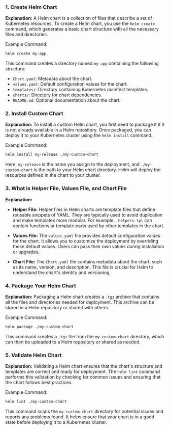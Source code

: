 ### 1. Create Helm Chart

**Explanation:**
A Helm chart is a collection of files that describe a set of Kubernetes resources. To create a Helm chart, you use the `helm create` command, which generates a basic chart structure with all the necessary files and directories.

Example Command:
```bash
helm create my-app
```
This command creates a directory named `my-app` containing the following structure:
- `Chart.yaml`: Metadata about the chart.
- `values.yaml`: Default configuration values for the chart.
- `templates/`: Directory containing Kubernetes manifest templates.
- `charts/`: Directory for chart dependencies.
- `README.md`: Optional documentation about the chart.

### 2. Install Custom Chart

**Explanation:**
To install a custom Helm chart, you first need to package it if it is not already available in a Helm repository. Once packaged, you can deploy it to your Kubernetes cluster using the `helm install` command.

Example Command:
```bash
helm install my-release ./my-custom-chart
```
Here, `my-release` is the name you assign to the deployment, and `./my-custom-chart` is the path to your Helm chart directory. Helm will deploy the resources defined in the chart to your cluster.

### 3. What is Helper File, Values File, and Chart File

**Explanation:**

- **Helper File:** Helper files in Helm charts are template files that define reusable snippets of YAML. They are typically used to avoid duplication and make templates more modular. For example, `_helpers.tpl` can contain functions or template parts used by other templates in the chart.

- **Values File:** The `values.yaml` file provides default configuration values for the chart. It allows you to customize the deployment by overriding these default values. Users can pass their own values during installation or upgrades.

- **Chart File:** The `Chart.yaml` file contains metadata about the chart, such as its name, version, and description. This file is crucial for Helm to understand the chart's identity and versioning.

### 4. Package Your Helm Chart

**Explanation:**
Packaging a Helm chart creates a `.tgz` archive that contains all the files and directories needed for deployment. This archive can be stored in a Helm repository or shared with others.

Example Command:
```bash 
helm package ./my-custom-chart
```
This command creates a `.tgz` file from the `my-custom-chart` directory, which can then be uploaded to a Helm repository or shared as needed.

### 5. Validate Helm Chart

**Explanation:**
Validating a Helm chart ensures that the chart's structure and templates are correct and ready for deployment. The `helm lint` command performs this validation by checking for common issues and ensuring that the chart follows best practices.

Example Command:
```bash
helm lint ./my-custom-chart
```
This command scans the `my-custom-chart` directory for potential issues and reports any problems found. It helps ensure that your chart is in a good state before deploying it to a Kubernetes cluster.
